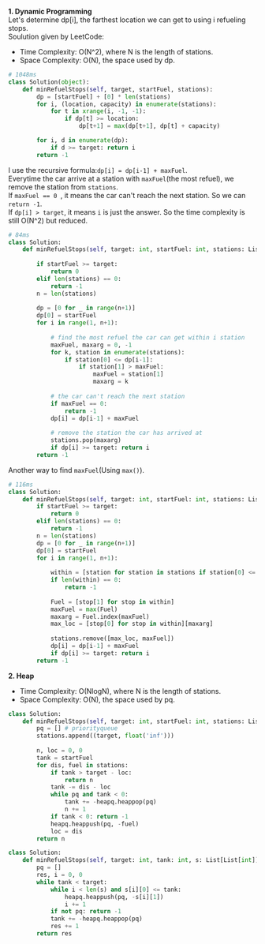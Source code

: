 **1. Dynamic Programming**  
Let's determine dp[i], the farthest location we can get to using i refueling stops.  
Soulution given by LeetCode:  
* Time Complexity: O(N^2), where N is the length of stations.  
* Space Complexity: O(N), the space used by dp.   
```py
# 1048ms
class Solution(object):
    def minRefuelStops(self, target, startFuel, stations):
        dp = [startFuel] + [0] * len(stations)
        for i, (location, capacity) in enumerate(stations):
            for t in xrange(i, -1, -1):
                if dp[t] >= location:
                    dp[t+1] = max(dp[t+1], dp[t] + capacity)

        for i, d in enumerate(dp):
            if d >= target: return i
        return -1
```
I use the recursive formula:```dp[i] = dp[i-1] + maxFuel```.  
Everytime the car arrive at a station with ```maxFuel```(the most refuel), we remove the station from ```stations```.  
If ```maxFuel == 0 ```, it means the car can't reach the next station. So we can ```return -1```.  
If ```dp[i] > target```, it means ```i``` is just the answer.
So the time complexity is still O(N^2) but reduced.  
```py
# 84ms
class Solution:
    def minRefuelStops(self, target: int, startFuel: int, stations: List[List[int]]) -> int:
    
        if startFuel >= target:
            return 0
        elif len(stations) == 0:
            return -1
        n = len(stations)
        
        dp = [0 for _ in range(n+1)]
        dp[0] = startFuel
        for i in range(1, n+1):
            
            # find the most refuel the car can get within i station 
            maxFuel, maxarg = 0, -1
            for k, station in enumerate(stations):
                if station[0] <= dp[i-1]:
                    if station[1] > maxFuel:
                        maxFuel = station[1]
                        maxarg = k
                        
            # the car can't reach the next station
            if maxFuel == 0:
                return -1 
            dp[i] = dp[i-1] + maxFuel
            
            # remove the station the car has arrived at
            stations.pop(maxarg)
            if dp[i] >= target: return i
        return -1
```
Another way to find ```maxFuel```(Using ```max()```).  
```py
# 116ms
class Solution:
    def minRefuelStops(self, target: int, startFuel: int, stations: List[List[int]]) -> int:
        if startFuel >= target:
            return 0
        elif len(stations) == 0:
            return -1
        n = len(stations)
        dp = [0 for _ in range(n+1)]
        dp[0] = startFuel
        for i in range(1, n+1):
        
            within = [station for station in stations if station[0] <= dp[i-1]]
            if len(within) == 0:
                return -1
            
            Fuel = [stop[1] for stop in within]
            maxFuel = max(Fuel)
            maxarg = Fuel.index(maxFuel)
            max_loc = [stop[0] for stop in within][maxarg]
            
            stations.remove([max_loc, maxFuel])
            dp[i] = dp[i-1] + maxFuel
            if dp[i] >= target: return i
        return -1
```
**2. Heap**  
* Time Complexity: O(NlogN), where N is the length of stations.
* Space Complexity: O(N), the space used by pq.  
```py
class Solution:
    def minRefuelStops(self, target: int, startFuel: int, stations: List[List[int]]) -> int:
        pq = [] # priorityqueue
        stations.append((target, float('inf')))
        
        n, loc = 0, 0
        tank = startFuel
        for dis, fuel in stations:
            if tank > target - loc:
                return n
            tank -= dis - loc
            while pq and tank < 0:
                tank += -heapq.heappop(pq)
                n += 1
            if tank < 0: return -1
            heapq.heappush(pq, -fuel)
            loc = dis
        return n
```
```py
class Solution:
    def minRefuelStops(self, target: int, tank: int, s: List[List[int]]) -> int:
        pq = []
        res, i = 0, 0
        while tank < target:
            while i < len(s) and s[i][0] <= tank:
                heapq.heappush(pq, -s[i][1])
                i += 1
            if not pq: return -1
            tank += -heapq.heappop(pq)
            res += 1
        return res
```
